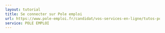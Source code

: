 ```yaml
---
layout: tutorial
title: Se connecter sur Pole emploi
url: https://www.pole-emploi.fr/candidat/vos-services-en-ligne/tutos-pour-reussir-mes-demarches.html
service: POLE EMPLOI
---
```

